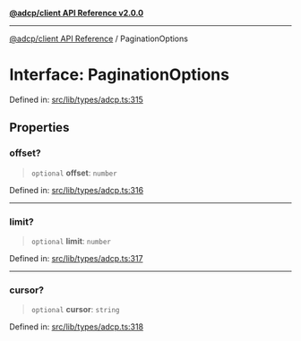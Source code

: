[**@adcp/client API Reference v2.0.0**](../README.md)

***

[@adcp/client API Reference](../README.md) / PaginationOptions

# Interface: PaginationOptions

Defined in: [src/lib/types/adcp.ts:315](https://github.com/adcontextprotocol/adcp-client/blob/9ed0be764adbd110916d257101c95a577b3f15c8/src/lib/types/adcp.ts#L315)

## Properties

### offset?

> `optional` **offset**: `number`

Defined in: [src/lib/types/adcp.ts:316](https://github.com/adcontextprotocol/adcp-client/blob/9ed0be764adbd110916d257101c95a577b3f15c8/src/lib/types/adcp.ts#L316)

***

### limit?

> `optional` **limit**: `number`

Defined in: [src/lib/types/adcp.ts:317](https://github.com/adcontextprotocol/adcp-client/blob/9ed0be764adbd110916d257101c95a577b3f15c8/src/lib/types/adcp.ts#L317)

***

### cursor?

> `optional` **cursor**: `string`

Defined in: [src/lib/types/adcp.ts:318](https://github.com/adcontextprotocol/adcp-client/blob/9ed0be764adbd110916d257101c95a577b3f15c8/src/lib/types/adcp.ts#L318)
